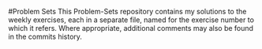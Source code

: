 #Problem Sets
This Problem-Sets repository contains my solutions to the weekly exercises, each in a separate file, named for the exercise number to which it refers. Where appropriate, additional comments may also be found in the commits history.

